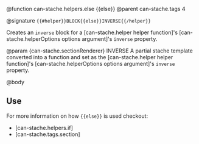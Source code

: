 @function can-stache.helpers.else {{else}}
@parent can-stache.tags 4

@signature `{{#helper}}BLOCK{{else}}INVERSE{{/helper}}`

Creates an `inverse` block for a [can-stache.helper helper function]'s
[can-stache.helperOptions options argument]'s `inverse` property.

@param {can-stache.sectionRenderer} INVERSE A partial stache template
converted into a function and set as the [can-stache.helper helper function]'s
[can-stache.helperOptions options argument]'s `inverse` property.

@body

## Use

For more information on how `{{else}}` is used checkout:

 - [can-stache.helpers.if]
 - [can-stache.tags.section]
